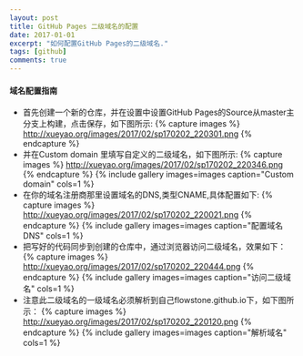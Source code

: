 ```yaml
---
layout: post
title: GitHub Pages 二级域名的配置
date: 2017-01-01
excerpt: "如何配置GitHub Pages的二级域名."
tags: [github]
comments: true
---
```



#### 域名配置指南    

* 首先创建一个新的仓库，并在设置中设置GitHub Pages的Source从master主分支上构建，点击保存，如下图所示:
    {% capture images %}
        http://xueyao.org/images/2017/02/sp170202_220301.png
    {% endcapture %}
* 并在Custom domain 里填写自定义的二级域名，如下图所示:
    {% capture images %}
	    http://xueyao.org/images/2017/02/sp170202_220346.png
    {% endcapture %}
    {% include gallery images=images caption="Custom domain" cols=1 %}
* 在你的域名注册商那里设置域名的DNS,类型CNAME,具体配置如下:
     {% capture images %}
	    http://xueyao.org/images/2017/02/sp170202_220021.png
    {% endcapture %}
    {% include gallery images=images caption="配置域名DNS" cols=1 %}
* 把写好的代码同步到创建的仓库中，通过浏览器访问二级域名，效果如下：
     {% capture images %}
	    http://xueyao.org/images/2017/02/sp170202_220444.png
    {% endcapture %}
    {% include gallery images=images caption="访问二级域名" cols=1 %}
* 注意此二级域名的一级域名必须解析到自己flowstone.github.io下，如下图所示：
     {% capture images %}
	    http://xueyao.org/images/2017/02/sp170202_220120.png
    {% endcapture %}
    {% include gallery images=images caption="解析域名" cols=1 %}



             
